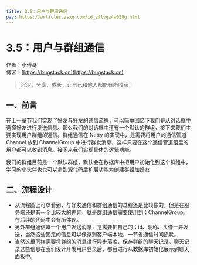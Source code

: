 ```yaml
---
title: 3.5：用户与群组通信
pay: https://articles.zsxq.com/id_zflvgz4w058g.html
---
```


# 3.5：用户与群组通信

作者：小傅哥
<br/>博客：[https://bugstack.cn](https://bugstack.cn)

>沉淀、分享、成长，让自己和他人都能有所收获！

## 一、前言

在上一章节我们实现了好友与好友的通信流程，可以简单回忆下我们是从对话框中选择好友进行发送信息。那么我们的对话框中还有一个默认的群组，接下来我们主要实现用户群组的通信。群组通信在 Netty 的实现中，是需要将用户的通信管道 Channel 放到 ChannelGroup 中进行群发消息，这样只要在这个通信管道组里的用户都可以收到消息。接下来我们实现具体的逻辑功能。

我们的群组目前是一个默认群组，默认会在数据库中把用户初始化到这个群组中，学习的小伙伴也也可以拿到源代码后扩展功能为创建群组加好友

## 二、流程设计

<!-- ![](/images/article/project/im/project-im-3.5-01.png) -->

- 从流程图上可以看到，与好友通信和群组通信的过程还是比较像的，但是在服务端还是有一个比较大的差异，就是群组通信需要使用到；ChannelGroup。在后续的代码中会有所体现。
- 另外群组通信每一个用户发送消息，是需要把自己的；id、昵称、头像一并发送，当然这些固定的信息可以保存到客户端本地，一节省通信时间损耗。
- 当然这里同样需要将群组的消息进行异步落库，保存群组的聊天记录。聊天记录这些信息在我们设计开发用户登录后，都会进行从数据库初始化展示到聊天面板中。
